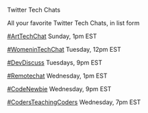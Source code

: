 Twitter Tech Chats

All your favorite Twitter Tech Chats, in list form


[#ArtTechChat](https://twitter.com/hashtag/arttechchat?vertical=default&src=hash)
Sunday, 1pm EST

[#WomeninTechChat](https://twitter.com/hashtag/WomeninTechChat?src=hash)
Tuesday, 12pm EST

[#DevDiscuss](https://twitter.com/hashtag/DevDiscuss?src=hash)
Tuesdays, 9pm EST

[#Remotechat](https://twitter.com/hashtag/Remotechat?src=hash)
Wednesday, 1pm EST

[#CodeNewbie](https://twitter.com/hashtag/CodeNewbie?src=hash)
Wednesday, 9pm EST

[#CodersTeachingCoders](https://twitter.com/hashtag/CodersTeachingCoders?src=hash)
Wednesday, 7pm EST